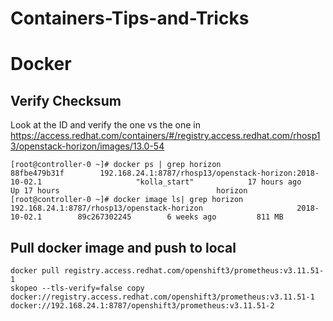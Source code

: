 # Containers-Tips-and-Tricks
# Docker

## Verify Checksum
Look at the ID and verify the one vs the one in
https://access.redhat.com/containers/#/registry.access.redhat.com/rhosp13/openstack-horizon/images/13.0-54

```
[root@controller-0 ~]# docker ps | grep horizon
88fbe479b31f        192.168.24.1:8787/rhosp13/openstack-horizon:2018-10-02.1                     "kolla_start"            17 hours ago        Up 17 hours                                   horizon
[root@controller-0 ~]# docker image ls| grep horizon
192.168.24.1:8787/rhosp13/openstack-horizon                     2018-10-02.1        89c267302245        6 weeks ago         811 MB
```

## Pull docker image and push to local
```
docker pull registry.access.redhat.com/openshift3/prometheus:v3.11.51-1
skopeo --tls-verify=false copy docker://registry.access.redhat.com/openshift3/prometheus:v3.11.51-1 docker://192.168.24.1:8787/openshift3/prometheus:v3.11.51-2
```
